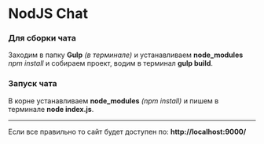 # NodJS Chat 
<h3>Для cборки чата</h3>
<p>Заходим в папку <strong>Gulp</strong> <em>(в терминале)</em> и устанавливаем <strong>node_modules</strong> <em>npm install</em> и собираем проект, водим в терминал <strong>gulp build</strong>.</p>

<h3>Запуск чата</h3>
<p>В корне устанавливаем <strong>node_modules</strong> <em>(npm install)</em> и пишем в терминале <strong>node index.js</strong>.
</p>

<hr/>

<p>Если все правильно то сайт будет доступен по: <strong>http://localhost:9000/</strong></p>
